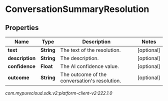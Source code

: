 # ConversationSummaryResolution


## Properties

| Name | Type | Description | Notes |
| ------------ | ------------- | ------------- | ------------- |
| **text** | **String** | The text of the resolution. |  [optional] |
| **description** | **String** | The description. |  [optional] |
| **confidence** | **Float** | The AI confidence value. |  [optional] |
| **outcome** | **String** | The outcome of the conversation's resolution. |  [optional] |




_com.mypurecloud.sdk.v2:platform-client-v2:222.1.0_
